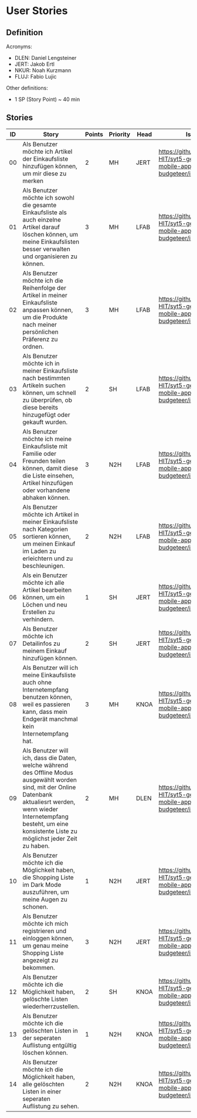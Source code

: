 # User Stories

## Definition

Acronyms:
- DLEN: Daniel Lengsteiner
- JERT: Jakob Ertl
- NKUR: Noah Kurzmann
- FLUJ: Fabio Lujic

Other definitions:
- 1 SP (Story Point) ~ 40 min

## Stories


|ID|Story|Points|Priority|Head|Issue
|---|---|---|---|---|---|
|00|Als Benutzer möchte ich Artikel der Einkaufsliste hinzufügen können, um mir diese zu merken|2|MH|JERT| https://github.com/TGM-HIT/syt5-gek1051-mobile-application-budgeteer/issues/1 |
| 01 | Als Benutzer möchte ich sowohl die gesamte Einkaufsliste als auch einzelne Artikel darauf löschen können, um meine Einkaufslisten besser verwalten und organisieren zu können. | 3    | MH   | LFAB | https://github.com/TGM-HIT/syt5-gek1051-mobile-application-budgeteer/issues/2 |
| 02 | Als Benutzer möchte ich die Reihenfolge der Artikel in meiner Einkaufsliste anpassen können, um die Produkte nach meiner persönlichen Präferenz zu ordnen. | 3    | MH  | LFAB | https://github.com/TGM-HIT/syt5-gek1051-mobile-application-budgeteer/issues/3 |
| 03 | Als Benutzer möchte ich in meiner Einkaufsliste nach bestimmten Artikeln suchen können, um schnell zu überprüfen, ob diese bereits hinzugefügt oder gekauft wurden. | 2    | SH | LFAB | https://github.com/TGM-HIT/syt5-gek1051-mobile-application-budgeteer/issues/4 |
| 04 | Als Benutzer möchte ich meine Einkaufsliste mit Familie oder Freunden teilen können, damit diese die Liste einsehen, Artikel hinzufügen oder vorhandene abhaken können. | 3    | N2H  | LFAB | https://github.com/TGM-HIT/syt5-gek1051-mobile-application-budgeteer/issues/5 |
| 05 | Als Benutzer möchte ich Artikel in meiner Einkaufsliste nach Kategorien sortieren können, um meinen Einkauf im Laden zu erleichtern und zu beschleunigen. | 2    | N2H  | LFAB | https://github.com/TGM-HIT/syt5-gek1051-mobile-application-budgeteer/issues/6 |
|06|Als ein Benutzer möchte ich alle Artikel bearbeiten können, um ein Löchen und neu Erstellen zu verhindern.|1|SH|JERT| https://github.com/TGM-HIT/syt5-gek1051-mobile-application-budgeteer/issues/7 |
|07| Als Benutzer möchte ich Detailinfos zu meinem Einkauf hinzufügen können. | 2 | SH | JERT | https://github.com/TGM-HIT/syt5-gek1051-mobile-application-budgeteer/issues/8 |
|08| Als Benutzer will ich meine Einkaufsliste auch ohne Internetempfang benutzen können, weil es passieren kann, dass mein Endgerät manchmal kein Internetempfang hat. | 3 | MH | KNOA | https://github.com/TGM-HIT/syt5-gek1051-mobile-application-budgeteer/issues/9 |
|09| Als Benutzer will ich, dass die Daten, welche während des Offline Modus ausgewählt worden sind, mit der Online Datenbank aktualiesrt werden, wenn wieder Internetempfang besteht, um eine konsistente Liste zu möglichst jeder Zeit zu haben. | 2 | MH | DLEN | https://github.com/TGM-HIT/syt5-gek1051-mobile-application-budgeteer/issues/10 |
|10| Als Benutzer möchte ich die Möglichkeit haben, die Shopping Liste im Dark Mode auszuführen, um meine Augen zu schonen. | 1 | N2H| JERT | https://github.com/TGM-HIT/syt5-gek1051-mobile-application-budgeteer/issues/11 |
|11| Als Benutzer möchte ich mich registrieren und einloggen können, um genau meine Shopping Liste angezeigt zu bekommen. | 3 | N2H | JERT| https://github.com/TGM-HIT/syt5-gek1051-mobile-application-budgeteer/issues/12 |
|12| Als Benutzer möchte ich die Möglichkeit haben, gelöschte Listen wiederherrzustellen. | 2 | SH | KNOA | https://github.com/TGM-HIT/syt5-gek1051-mobile-application-budgeteer/issues/20 |
|13| Als Benutzer möchte ich die gelöschten Listen in der seperaten Auflistung entgültig löschen können. | 1 | N2H | KNOA | https://github.com/TGM-HIT/syt5-gek1051-mobile-application-budgeteer/issues/20 |
|14| Als Benutzer möchte ich die Möglichkeit haben, alle gelöschten Listen in einer seperaten Auflistung zu sehen. | 2 | N2H | KNOA | https://github.com/TGM-HIT/syt5-gek1051-mobile-application-budgeteer/issues/19 |
